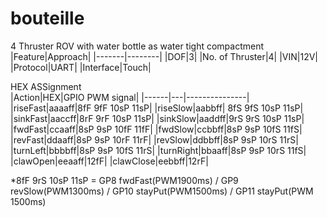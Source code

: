 # bouteille
4 Thruster ROV with water bottle as water tight compactment  
|Feature|Approach|
|-------|--------|
|DOF|3|
|No. of Thruster|4|
|VIN|12V|
|Protocol|UART|
|Interface|Touch|

HEX ASSignment  
|Action|HEX|GPIO PWM signal|
|------|---|---------------|
|riseFast|aaaaff|8fF 9fF 10sP 11sP|
|riseSlow|aabbff| 8fS 9fS 10sP 11sP|
|sinkFast|aaccff|8rF 9rF 10sP 11sP|
|sinkSlow|aaddff|9rS 9rS 10sP 11sP|
|fwdFast|ccaaff|8sP 9sP 10fF 11fF|
|fwdSlow|ccbbff|8sP 9sP 10fS 11fS|
|revFast|ddaaff|8sP 9sP 10rF 11rF|
|revSlow|ddbbff|8sP 9sP 10rS 11rS|
|turnLeft|bbbbff|8sP 9sP 10fS 11rS|
|turnRight|bbaaff|8sP 9sP 10rS 11fS|
|clawOpen|eeaaff|12fF|
|clawClose|eebbff|12rF|

*8fF 9rS 10sP 11sP = GP8 fwdFast(PWM1900ms) / GP9 revSlow(PWM1300ms) / GP10 stayPut(PWM1500ms) / GP11 stayPut(PWM 1500ms) 
